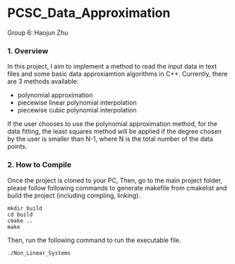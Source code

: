 # PCSC_Data_Approximation

Group 6: Haojun Zhu
### 1. Overview
In this project, I aim to implement a method to read the input data in text files and some basic data approxiamtion algorithms in C++. Currently, there are 3 methods available:
- polynomial approximation
- piecewise linear polynomial interpolation 
- piecewise cubic polynomial interpolation

If the user chooses to use the polynomial approximation method, for the data fitting, the least squares method will be applied if the degree chosen by the user is smaller than N-1, where N is the total number of the data points.

### 2. How to Compile
Once the project is cloned to your PC, 
Then, go to the main project folder, please follow following commands to generate makefile from cmakelist and build the project (including compling, linking).

	mkdir build
	cd build
	cmake ..
	make

Then, run the following command to run the executable file.

	./Non_Linear_Systems
